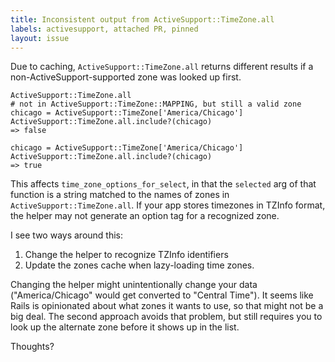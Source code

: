 ```yaml
---
title: Inconsistent output from ActiveSupport::TimeZone.all
labels: activesupport, attached PR, pinned
layout: issue
---
```


Due to caching, `ActiveSupport::TimeZone.all` returns different results if a non-ActiveSupport-supported zone was looked up first. 

```
ActiveSupport::TimeZone.all
# not in ActiveSupport::TimeZone::MAPPING, but still a valid zone
chicago = ActiveSupport::TimeZone['America/Chicago']
ActiveSupport::TimeZone.all.include?(chicago)
=> false
```

```
chicago = ActiveSupport::TimeZone['America/Chicago']
ActiveSupport::TimeZone.all.include?(chicago)
=> true
```

This affects `time_zone_options_for_select`, in that the `selected` arg of that function is a string matched to the names of zones in `ActiveSupport::TimeZone.all`. If your app stores timezones in TZInfo format, the helper may not generate an option tag for a recognized zone.

I see two ways around this:
1. Change the helper to recognize TZInfo identifiers
2. Update the zones cache when lazy-loading time zones.

Changing the helper might unintentionally change your data ("America/Chicago" would get converted to "Central Time"). It seems like Rails is opinionated about what zones it wants to use, so that might not be a big deal. The second approach avoids that problem, but still requires you to look up the alternate zone before it shows up in the list.

Thoughts?


